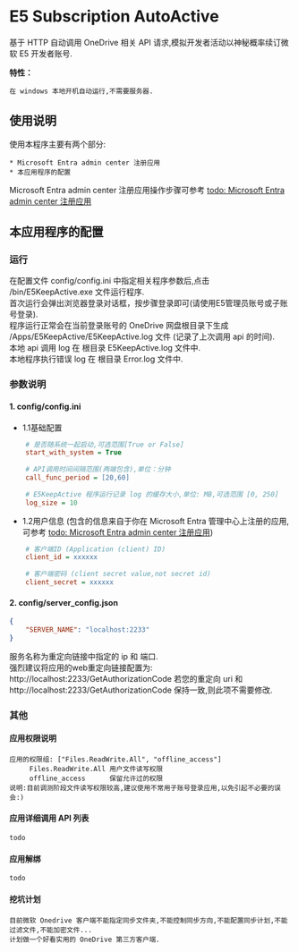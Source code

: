 # E5 Subscription AutoActive

基于 HTTP 自动调用 OneDrive 相关 API 请求,模拟开发者活动以神秘概率续订微软 E5 开发者账号.

**特性：**

    在 windows 本地开机自动运行,不需要服务器. 

## 使用说明

使用本程序主要有两个部分:

    * Microsoft Entra admin center 注册应用 
    * 本应用程序的配置

Microsoft Entra admin center 注册应用操作步骤可参考 [todo: Microsoft Entra admin center 注册应用]()

## 本应用程序的配置

### 运行

在配置文件 config/config.ini 中指定相关程序参数后,点击 /bin/E5KeepActive.exe 文件运行程序.  
首次运行会弹出浏览器登录对话框，按步骤登录即可(请使用E5管理员账号或子账号登录).  
程序运行正常会在当前登录账号的 OneDrive 网盘根目录下生成 /Apps/E5KeepActive/E5KeepActive.log 文件 (记录了上次调用 api 的时间).    
本地 api 调用 log 在 根目录 E5KeepActive.log 文件中.  
本地程序执行错误 log 在 根目录 Error.log 文件中.  

### 参数说明

#### 1. config/config.ini 

* 1.1基础配置

```ini
    # 是否随系统一起启动,可选范围[True or False]
    start_with_system = True
    
    # API调用时间间隔范围(两端包含),单位：分钟
    call_func_period = [20,60]
    
    # E5KeepActive 程序运行记录 log 的缓存大小,单位: MB,可选范围 [0, 250]
    log_size = 10
```

* 1.2用户信息 (包含的信息来自于你在 Microsoft Entra 管理中心上注册的应用,可参考 [todo: Microsoft Entra admin center 注册应用]())

```ini
    # 客户端ID (Application (client) ID)
    client_id = xxxxxx
    
    # 客户端密码 (client secret value,not secret id)
    client_secret = xxxxxx
```

#### 2. config/server_config.json

```json
{
    "SERVER_NAME": "localhost:2233"
}
```

服务名称为重定向链接中指定的 ip 和 端口.  
强烈建议将应用的web重定向链接配置为: http://localhost:2233/GetAuthorizationCode
若您的重定向 uri 和 http://localhost:2233/GetAuthorizationCode 保持一致,则此项不需要修改.  

### 其他

#### 应用权限说明

    应用的权限组: ["Files.ReadWrite.All", "offline_access"]
         Files.ReadWrite.All 用户文件读写权限
         offline_access      保留允许过的权限
    说明:目前调测阶段文件读写权限较高,建议使用不常用子账号登录应用,以免引起不必要的误会:)

#### 应用详细调用 API 列表

    todo

#### 应用解绑

	todo

#### 挖坑计划

    目前微软 Onedrive 客户端不能指定同步文件夹,不能控制同步方向,不能配置同步计划,不能过滤文件,不能加密文件...
    计划做一个好看实用的 OneDrive 第三方客户端.
